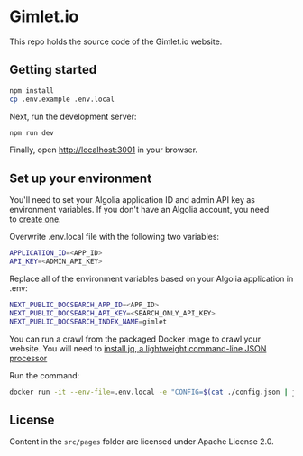 # Gimlet.io

This repo holds the source code of the Gimlet.io website.

## Getting started

```bash
npm install
cp .env.example .env.local
```

Next, run the development server:

```bash
npm run dev
```

Finally, open [http://localhost:3001](http://localhost:3001) in your browser.

## Set up your environment

You'll need to set your Algolia application ID and admin API key as environment variables. If you don't have an Algolia account, you need to [create one](https://www.algolia.com/pricing/).

Overwrite .env.local file with the following two variables:

```bash
APPLICATION_ID=<APP_ID>
API_KEY=<ADMIN_API_KEY>
```

Replace all of the environment variables based on your Algolia application in .env:

```bash
NEXT_PUBLIC_DOCSEARCH_APP_ID=<APP_ID>
NEXT_PUBLIC_DOCSEARCH_API_KEY=<SEARCH_ONLY_API_KEY>
NEXT_PUBLIC_DOCSEARCH_INDEX_NAME=gimlet
```

You can run a crawl from the packaged Docker image to crawl your website. You will need to [install jq, a lightweight command-line JSON processor](https://github.com/stedolan/jq/wiki/Installation)

Run the command:

```bash
docker run -it --env-file=.env.local -e "CONFIG=$(cat ./config.json | jq -r tostring)" algolia/docsearch-scraper
```

## License

Content in the `src/pages` folder are licensed under Apache License 2.0.

